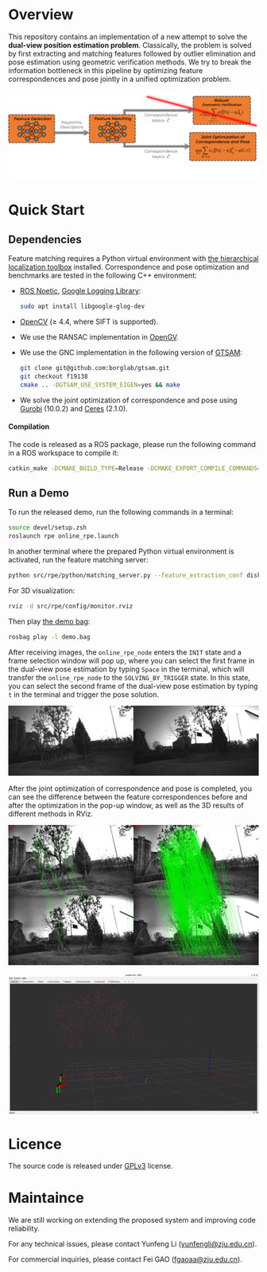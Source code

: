 # Overview

This repository contains an implementation of a new attempt to solve the **dual-view position estimation problem**. Classically, the problem is solved by first extracting and matching features followed by outlier elimination and pose estimation using geometric verification methods. We try to break the information bottleneck in this pipeline by optimizing feature correspondences and pose jointly in a unified optimization problem.

![pipeline](result/pipeline.png)

# Quick Start

## Dependencies

Feature matching requires a Python virtual environment with [the hierarchical localization toolbox](https://github.com/cvg/Hierarchical-Localization) installed. Correspondence and pose optimization and benchmarks are tested in the following C++ environment:

- [ROS Noetic](https://wiki.ros.org/noetic/Installation/Ubuntu), [Google Logging Library](https://google.github.io/glog/stable/logging/):

  ```sh
  sudo apt install libgoogle-glog-dev
  ```

- [OpenCV](https://docs.opencv.org/4.4.0/d7/d9f/tutorial_linux_install.html) (≥ 4.4, where SIFT is supported).

- We use the RANSAC implementation in [OpenGV](https://laurentkneip.github.io/opengv).

- We use the GNC implementation in the following version of [GTSAM](https://github.com/borglab/gtsam):

  ```sh
  git clone git@github.com:borglab/gtsam.git
  git checkout f19138
  cmake .. -DGTSAM_USE_SYSTEM_EIGEN=yes && make
  ```

- We solve the joint optimization of correspondence and pose using [Gurobi](https://support.gurobi.com/hc/en-us/articles/4534161999889-How-do-I-install-Gurobi-Optimizer) (10.0.2) and [Ceres](https://github.com/ceres-solver/ceres-solver) (2.1.0).

#### Compilation

The code is released as a ROS package, please run the following command in a ROS workspace to compile it:

```sh
catkin_make -DCMAKE_BUILD_TYPE=Release -DCMAKE_EXPORT_COMPILE_COMMANDS=Yes
```

## Run a Demo

To run the released demo, run the following commands in a terminal:

```sh
source devel/setup.zsh
roslaunch rpe online_rpe.launch
```

In another terminal where the prepared Python virtual environment is activated, run the feature matching server:

```sh
python src/rpe/python/matching_server.py --feature_extraction_conf disk --matching_conf disk+lightglue
```

For 3D visualization:

```sh
rviz -d src/rpe/config/monitor.rviz
```

Then play [the demo bag](https://drive.google.com/file/d/1B5KqBfkrxqEi7nW6hPSkDBkwwEq19Zzr):

```sh
rosbag play -l demo.bag
```

After receiving images, the `online_rpe_node` enters the `INIT` state and a frame selection window will pop up, where you can select the first frame in the dual-view pose estimation by typing `Space` in the terminal, which will transfer the `online_rpe_node` to the `SOLVING_BY_TRIGGER` state. In this state, you can select the second frame of the dual-view pose estimation by typing `t` in the terminal and trigger the pose solution.

![frame_selection](result/frame_selection.png)

After the joint optimization of correspondence and pose is completed, you can see the difference between the feature correspondences before and after the optimization in the pop-up window, as well as the 3D results of different methods in RViz.

![correspondence_opt](result/correspondence_opt.png)

![3d_vis](result/3d_vis.png)

# Licence

The source code is released under [GPLv3](http://www.gnu.org/licenses/) license.

# Maintaince

We are still working on extending the proposed system and improving code reliability. 

For any technical issues, please contact Yunfeng Li (yunfengli@zju.edu.cn).

For commercial inquiries, please contact Fei GAO (fgaoaa@zju.edu.cn).
